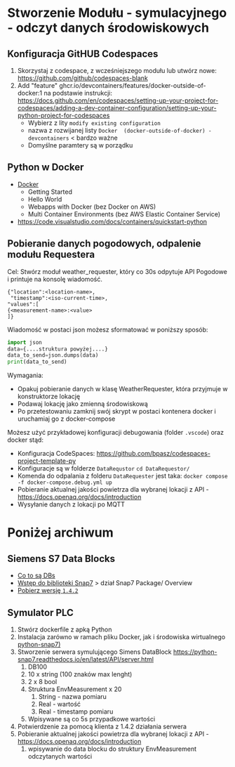 # Stworzenie Modułu - symulacyjnego - odczyt danych środowiskowych

## Konfiguracja GitHUB Codespaces
1. Skorzystaj z codespace, z wcześniejszego modułu lub utwórz nowe: https://github.com/github/codespaces-blank
2. Add "feature"  ghcr.io/devcontainers/features/docker-outside-of-docker:1  na podstawie instrukcji:  https://docs.github.com/en/codespaces/setting-up-your-project-for-codespaces/adding-a-dev-container-configuration/setting-up-your-python-project-for-codespaces
    - Wybierz z lity `modify existing configuration`
    - nazwa z rozwijanej listy `Docker  (docker-outside-of-docker) - devcontainers` < bardzo ważne
    - Domyślne paramtery są w porządku

## Python w Docker
- [Docker](https://docker-curriculum.com/#introduction)
  - Getting Started
  - Hello World
  - Webapps with Docker (bez Docker on AWS)
  - Multi Container Environments (bez AWS Elastic Container Service)
- https://code.visualstudio.com/docs/containers/quickstart-python

## Pobieranie danych pogodowych, odpalenie modułu Requestera
Cel: Stwórz moduł weather_requester, który co 30s odpytuje API Pogodowe i printuje na konsolę wiadomość.
```
{"location":<location-name>,
 "timestamp":<iso-current-time>,
"values":[
{<measurement-name>:<value> 
]}
```
Wiadomość w postaci json możesz sformatować w poniższy sposób:
```python
import json
data={....struktura powyżej....}
data_to_send=json.dumps(data)
print(data_to_send)
```

Wymagania:
- Opakuj pobieranie danych w klasę WeatherRequester, która przyjmuje w konstruktorze lokację
- Podawaj lokację jako zmienną środowiskową
- Po przetestowaniu zamknij swój skrypt w postaci kontenera docker i uruchamiaj go z docker-compose

Możesz użyć przykładowej konfiguracji debugowania (folder `.vscode`) oraz docker stąd:
- Konfiguracja CodeSpaces: https://github.com/bpasz/codespaces-project-template-py
- Konfiguracje są w folderze `DataRequstor` `cd DataRequestor/`
- Komenda do odpalania z folderu `DataRequester` jest taka: `docker compose -f docker-compose.debug.yml up`
- Pobieranie aktualnej jakości powietrza dla wybranej lokacji z API - https://docs.openaq.org/docs/introduction
- Wysyłanie danych z lokacji po MQTT

# Poniżej archiwum
## Siemens S7 Data Blocks
- [Co to są DBs](https://www.automation.siemens.com/sce-static/learning-training-documents/classic/advanced-programming/b04-data-blocks-en.pdf)
- [Wstęp do biblioteki Snap7](https://snap7.sourceforge.net/) > dział Snap7 Package/ Overview
- [Pobierz wersję `1.4.2`](https://sourceforge.net/projects/snap7/files/1.4.2/snap7-full-1.4.2.7z/download)



## Symulator PLC

1. Stwórz dockerfile z apką Python
2. Instalacja zarówno w ramach pliku Docker, jak i środowiska wirtualnego [python-snap7)](https://python-snap7.readthedocs.io/en/latest/)
3. Stworzenie serwera symulującego Simens DataBlock https://python-snap7.readthedocs.io/en/latest/API/server.html
   1. DB100
   2. 10 x string (100 znaków max lenght)
   3. 2 x 8 bool
   4. Struktura EnvMeasurement x 20
      1. String - nazwa pomiaru
      2. Real - wartość
      3. Real - timestamp pomiaru
   5. Wpisywane są co 5s przypadkowe wartości
4. Potwierdzenie za pomocą klienta z 1.4.2 działania serwera
5. Pobieranie aktualnej jakości powietrza dla wybranej lokacji z API - https://docs.openaq.org/docs/introduction
   1. wpisywanie do data blocku do struktury EnvMeasurement odczytanych wartości
   
